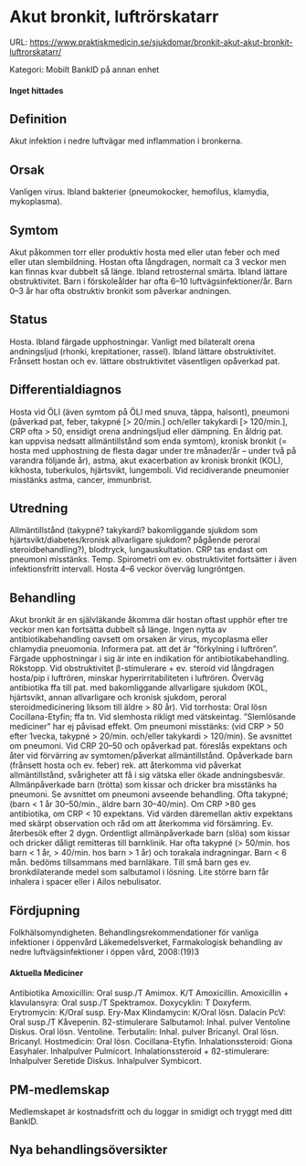 # Akut bronkit, luftrörskatarr

URL: https://www.praktiskmedicin.se/sjukdomar/bronkit-akut-akut-bronkit-luftrorskatarr/



Kategori: Mobilt BankID på annan enhet

#### Inget hittades

## Definition

Akut infektion i nedre luftvägar med inflammation i bronkerna.

## Orsak

Vanligen virus. Ibland bakterier (pneumokocker, hemofilus, klamydia, mykoplasma).

## Symtom

Akut påkommen torr eller produktiv hosta med eller utan feber och med eller utan slembildning. Hostan ofta långdragen, normalt ca 3 veckor men kan finnas kvar dubbelt så länge. Ibland retrosternal smärta. Ibland lättare obstruktivitet. Barn i förskoleålder har ofta 6–10 luftvägsinfektioner/år. Barn 0–3 år har ofta obstruktiv bronkit som påverkar andningen.

## Status

Hosta. Ibland färgade upphostningar. Vanligt med bilateralt orena andningsljud (rhonki, krepitationer, rassel). Ibland lättare obstruktivitet. Frånsett hostan och ev. lättare obstruktivitet väsentligen opåverkad pat.

## Differentialdiagnos

Hosta vid ÖLI (även symtom på ÖLI med snuva, täppa, halsont), pneumoni (påverkad pat, feber, takypné [> 20/min.] och/eller takykardi [> 120/min.], CRP ofta > 50, ensidigt orena andningsljud eller dämpning. En åldrig pat. kan uppvisa nedsatt allmäntillstånd som enda symtom), kronisk bronkit (= hosta med upphostning de flesta dagar under tre månader/år – under två på varandra följande år), astma, akut exacerbation av kronisk bronkit (KOL), kikhosta, tuberkulos, hjärtsvikt, lungemboli. Vid recidiverande pneumonier misstänks astma, cancer, immunbrist.

## Utredning

Allmäntillstånd (takypné? takykardi? bakomliggande sjukdom som hjärtsvikt/diabetes/kronisk allvarligare sjukdom? pågående peroral steroidbehandling?), blodtryck, lungauskultation. CRP tas endast om pneumoni misstänks. Temp. Spirometri om ev. obstruktivitet fortsätter i även infektionsfritt intervall. Hosta 4–6 veckor överväg lungröntgen.

## Behandling

Akut bronkit är en självläkande åkomma där hostan oftast upphör efter tre veckor men kan fortsätta dubbelt så länge. Ingen nytta av antibiotikabehandling oavsett om orsaken är virus, mycoplasma eller chlamydia pneuomonia. Informera pat. att det är ”förkylning i luftrören”. Färgade upphostningar i sig är inte en indikation för antibiotikabehandling.
Rökstopp. Vid obstruktivitet β-stimulerare + ev. steroid vid långdragen hosta/pip i luftrören, minskar hyperirritabiliteten i luftrören.
Överväg antibiotika ffa till pat. med bakomliggande allvarligare sjukdom (KOL, hjärtsvikt, annan allvarligare och kronisk sjukdom, peroral steroidmedicinering liksom till äldre > 80 år).
Vid torrhosta: Oral lösn Cocillana-Etyfin; ffa tn. Vid slemhosta rikligt med vätskeintag. ”Slemlösande mediciner” har ej påvisad effekt.
Om pneumoni misstänks: (vid CRP > 50 efter 1vecka, takypné > 20/min. och/eller takykardi > 120/min). Se avsnittet om pneumoni. Vid CRP 20–50 och opåverkad pat. föreslås expektans och åter vid förvärring av symtomen/påverkat allmäntillstånd.
Opåverkade barn (frånsett hosta och ev. feber) rek. att återkomma vid påverkat allmäntillstånd, svårigheter att få i sig vätska eller ökade andningsbesvär.
Allmänpåverkade barn (trötta) som kissar och dricker bra misstänks ha pneumoni. Se avsnittet om pneumoni avseende behandling. Ofta takypné; (barn < 1 år 30–50/min., äldre barn 30–40/min). Om CRP >80 ges antibiotika, om CRP < 10 expektans. Vid värden däremellan aktiv expektans med skärpt observation och råd om att återkomma vid försämring. Ev. återbesök efter 2 dygn.
Ordentligt allmänpåverkade barn (slöa) som kissar och dricker dåligt remitteras till barnklinik. Har ofta takypné (> 50/min. hos barn < 1 år, > 40/min. hos barn > 1 år) och torakala indragningar.
Barn < 6 mån. bedöms tillsammans med barnläkare.
Till små barn ges ev. bronkdilaterande medel som salbutamol i lösning. Lite större barn får inhalera i spacer eller i Ailos nebulisator.

## Fördjupning

Folkhälsomyndigheten. Behandlingsrekommendationer för vanliga infektioner i öppenvård
Läkemedelsverket, Farmakologisk behandling av nedre luftvägsinfektioner i öppen vård, 2008:(19)3

#### Aktuella Mediciner

Antibiotika
Amoxicillin: Oral susp./T Amimox. K/T Amoxicillin.
Amoxicillin + klavulansyra: Oral susp./T Spektramox.
Doxycyklin: T Doxyferm.
Erytromycin: K/Oral susp. Ery-Max
Klindamycin: K/Oral lösn. Dalacin
PcV: Oral susp./T Kåvepenin.
ß2-stimulerare
Salbutamol: Inhal. pulver Ventoline Diskus. Oral lösn. Ventoline.
Terbutalin: Inhal. pulver Bricanyl. Oral lösn. Bricanyl.
Hostmedicin: Oral lösn. Cocillana-Etyfin.
Inhalationssteroid: Giona Easyhaler. Inhalpulver Pulmicort.
Inhalationssteroid + ß2-stimulerare: Inhalpulver Seretide Diskus. Inhalpulver Symbicort.

## PM-medlemskap

Medlemskapet är kostnadsfritt och du loggar in smidigt och tryggt med ditt BankID.

## Nya behandlingsöversikter

